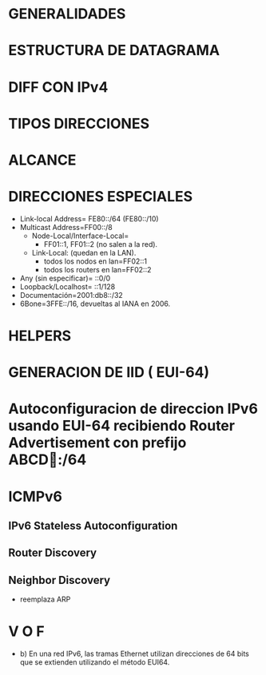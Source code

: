 # GENERALIDADES

# ESTRUCTURA DE DATAGRAMA


# DIFF CON IPv4

# TIPOS DIRECCIONES

# ALCANCE

# DIRECCIONES ESPECIALES
- Link-local Address= FE80::/64 (FE80::/10)
- Multicast Address=FF00::/8
  - Node-Local/Interface-Local= 
    - FF01::1, FF01::2 (no salen a la red).
  - Link-Local: (quedan en la LAN).
    - todos los nodos en lan=FF02::1
    - todos los routers en lan=FF02::2
- Any (sin especificar)= ::0/0 
- Loopback/Localhost= ::1/128
- Documentación=2001:db8::/32
- 6Bone=3FFE::/16, devueltas al IANA en 2006.

# HELPERS

# GENERACION DE IID ( EUI-64)


# Autoconfiguracion de direccion IPv6 usando EUI-64 recibiendo Router Advertisement con prefijo ABCD:1234::/64

# ICMPv6

## IPv6 Stateless Autoconfiguration

## Router Discovery

## Neighbor Discovery
- reemplaza ARP

# V O F
- b) En una red IPv6, las tramas Ethernet utilizan direcciones de 64 bits que se extienden utilizando el método EUI64.